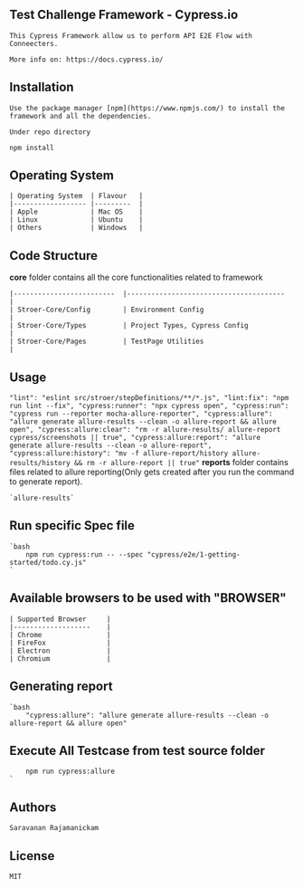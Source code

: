 ## Test Challenge Framework - Cypress.io

    This Cypress Framework allow us to perform API E2E Flow with Conneecters.

    More info on: https://docs.cypress.io/

## Installation

    Use the package manager [npm](https://www.npmjs.com/) to install the framework and all the dependencies.

    Under repo directory

    npm install

## Operating System

    | Operating System 	| Flavour 	|
    |------------------	|---------	|
    | Apple            	| Mac OS  	|
    | Linux            	| Ubuntu  	|
    | Others           	| Windows 	|

## Code Structure

**core** folder contains all the core functionalities related to framework

    |-------------------------	|---------------------------------------	|
    | Stroer-Core/Config    	| Environment Config                    	|
    | Stroer-Core/Types     	| Project Types, Cypress Config         	|
    | Stroer-Core/Pages      	| TestPage Utilities                     	|

## Usage
`
    "lint": "eslint src/stroer/stepDefinitions/**/*.js",
    "lint:fix": "npm run lint --fix",
    "cypress:runner": "npx cypress open",
    "cypress:run": "cypress run --reporter mocha-allure-reporter",
    "cypress:allure": "allure generate allure-results --clean -o allure-report && allure open",
    "cypress:allure:clear": "rm -r allure-results/ allure-report cypress/screenshots || true",
    "cypress:allure:report": "allure generate allure-results --clean -o allure-report",
    "cypress:allure:history": "mv -f allure-report/history allure-results/history && rm -r allure-report || true"
`
**reports** folder contains files related to allure reporting(Only gets created after you run the command to generate report).
    
    `allure-results`

## Run specific Spec file

    `bash
        npm run cypress:run -- --spec "cypress/e2e/1-getting-started/todo.cy.js"
    `
## Available browsers to be used with "BROWSER"

    | Supported Browser 	|
    |-------------------	|
    | Chrome            	|
    | FireFox           	|
    | Electron          	|
    | Chromium          	|

## Generating report

    `bash
        "cypress:allure": "allure generate allure-results --clean -o allure-report && allure open"
        
## Execute All Testcase from test source folder

        npm run cypress:allure
    `
## Authors

    Saravanan Rajamanickam 

## License

    MIT
